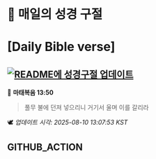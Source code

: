 # 🙏 매일의 성경 구절
# [Daily Bible verse]
## [![README에 성경구절 업데이트](https://github.com/DONGSUKA/first_test/actions/workflows/update-readme-bible.yml/badge.svg)](https://github.com/DONGSUKA/first_test/actions/workflows/update-readme-bible.yml)
<!-- START_BIBLE_VERSE -->
📖 **마태복음 13:50**
> 풀무 불에 던져 넣으리니 거기서 울며 이를 갈리라

🕊️ _업데이트 시각: 2025-08-10 13:07:53 KST_
  <!-- END_BIBLE_VERSE -->
## GITHUB_ACTION

